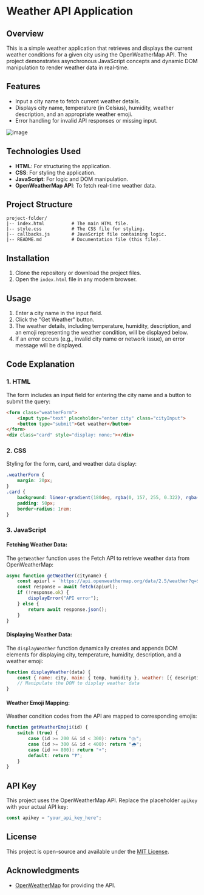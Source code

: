 
# Weather API Application

## Overview

This is a simple weather application that retrieves and displays the current weather conditions for a given city using the OpenWeatherMap API. The project demonstrates asynchronous JavaScript concepts and dynamic DOM manipulation to render weather data in real-time.

## Features

- Input a city name to fetch current weather details.
- Displays city name, temperature (in Celsius), humidity, weather description, and an appropriate weather emoji.
- Error handling for invalid API responses or missing input.

![image](https://github.com/user-attachments/assets/7a927010-7222-4405-86c7-0754e498577f)

## Technologies Used

- **HTML**: For structuring the application.
- **CSS**: For styling the application.
- **JavaScript**: For logic and DOM manipulation.
- **OpenWeatherMap API**: To fetch real-time weather data.

## Project Structure

```
project-folder/
|-- index.html          # The main HTML file.
|-- style.css           # The CSS file for styling.
|-- callbacks.js        # JavaScript file containing logic.
|-- README.md           # Documentation file (this file).
```

## Installation

1. Clone the repository or download the project files.
2. Open the `index.html` file in any modern browser.

## Usage

1. Enter a city name in the input field.
2. Click the "Get Weather" button.
3. The weather details, including temperature, humidity, description, and an emoji representing the weather condition, will be displayed below.
4. If an error occurs (e.g., invalid city name or network issue), an error message will be displayed.

## Code Explanation

### 1. **HTML**

The form includes an input field for entering the city name and a button to submit the query:

```html
<form class="weatherForm">
    <input type="text" placeholder="enter city" class="cityInput">
    <button type="submit">Get weather</button>
</form>
<div class="card" style="display: none;"></div>
```

### 2. **CSS**

Styling for the form, card, and weather data display:

```css
.weatherForm {
    margin: 20px;
}
.card {
    background: linear-gradient(180deg, rgba(0, 157, 255, 0.322), rgba(255, 166, 0, 0.628));
    padding: 50px;
    border-radius: 1rem;
}
```

### 3. **JavaScript**

#### Fetching Weather Data:

The `getWeather` function uses the Fetch API to retrieve weather data from OpenWeatherMap:

```javascript
async function getWeather(cityname) {
    const apiurl = `https://api.openweathermap.org/data/2.5/weather?q=${cityname}&appid=${apikey}`;
    const response = await fetch(apiurl);
    if (!response.ok) {
        displayError("API error");
    } else {
        return await response.json();
    }
}
```

#### Displaying Weather Data:

The `displayWeather` function dynamically creates and appends DOM elements for displaying city, temperature, humidity, description, and a weather emoji:

```javascript
function displayWeather(data) {
    const { name: city, main: { temp, humidity }, weather: [{ description, id }] } = data;
    // Manipulate the DOM to display weather data
}
```

#### Weather Emoji Mapping:

Weather condition codes from the API are mapped to corresponding emojis:

```javascript
function getWeatherEmoji(id) {
    switch (true) {
        case (id >= 200 && id < 300): return "⛈️";
        case (id >= 300 && id < 400): return "🌧️";
        case (id >= 800): return "☀️";
        default: return "❓";
    }
}
```

## API Key

This project uses the OpenWeatherMap API. Replace the placeholder `apikey` with your actual API key:

```javascript
const apikey = "your_api_key_here";
```

## License

This project is open-source and available under the [MIT License](https://opensource.org/licenses/MIT).

## Acknowledgments

- [OpenWeatherMap](https://openweathermap.org/) for providing the API.
